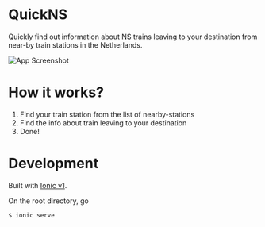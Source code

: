 # QuickNS

Quickly find out information about [NS](http://www.ns.nl/) trains leaving to your destination from near-by train stations in the Netherlands. 

![App Screenshot](http://imgur.com/a/WIM9t "QuickNS")

# How it works?

1. Find your train station from the list of nearby-stations
2. Find the info about train leaving to your destination
3. Done!

# Development

Built with [Ionic v1](http://ionicframework.com/docs/v1/). 

On the root directory, go

```bash
$ ionic serve
```

